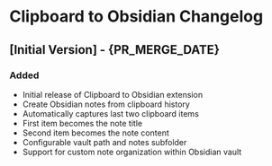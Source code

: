 # Clipboard to Obsidian Changelog

## [Initial Version] - {PR_MERGE_DATE}

### Added
- Initial release of Clipboard to Obsidian extension
- Create Obsidian notes from clipboard history
- Automatically captures last two clipboard items
- First item becomes the note title
- Second item becomes the note content
- Configurable vault path and notes subfolder
- Support for custom note organization within Obsidian vault